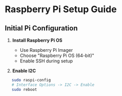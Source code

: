 # Raspberry Pi Setup Guide

## Initial Pi Configuration

1. **Install Raspberry Pi OS**
   - Use Raspberry Pi Imager
   - Choose "Raspberry Pi OS (64-bit)" 
   - Enable SSH during setup

2. **Enable I2C**
```bash
   sudo raspi-config
   # Interface Options -> I2C -> Enable
   sudo reboot